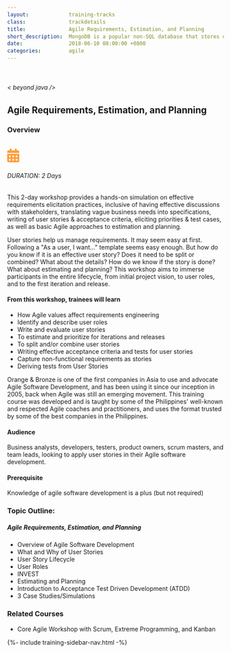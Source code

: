 ```yaml
---
layout:             training-tracks
class:              trackdetails
title:              Agile Requirements, Estimation, and Planning
short_description:  MongoDB is a popular non-SQL database that stores data as JSON-like documents.
date:               2018-06-10 08:00:00 +0800
categories:         agile
---
```

<div class="section-content">
    <div class="container-fluid auto-1110">
        <div class="row">
            <div class="col">
                <div class="panel-content">
                    <div class="title-section">
                        <img src="{{ "assets/img/title-software.png" | relative_url }}" alt="">
                        <div class="title">
                            <h6>
                                < beyond java />
                            </h6>
                            <h2>Agile Requirements, Estimation, and Planning</h2>
                        </div>
                    </div>
                    <div class="row" data-sticky-container>
                        <div class="track-panel">
                            <div class="track-content">
                                <section id="overview">
                                    <h3>Overview</h3>
                                    <img class="mb30 img-fluid" src="{{ "assets/img/java-course-cover.jpg" | relative_url }}" alt="">
                                    <div class="track-details">
                                        <div class="details mr40">
                                            <img src="/assets/img/ico-calendar.svg" alt="">
                                            <h6>DURATION: 2 Days</h6>
                                        </div>
                                    </div>
                                    <p>This 2-day workshop provides a hands-on simulation on effective requirements elicitation practices, inclusive of having effective discussions with stakeholders, translating vague business needs into specifications, writing of user stories & acceptance criteria, eliciting priorities & test cases, as well as basic Agile approaches to estimation and planning.</p>
                                    <p>User stories help us manage requirements. It may seem easy at first. Following a "As a user, I want…" template seems easy enough. But how do you know if it is an effective user story? Does it need to be split or combined? What about the details? How do we know if the story is done? What about estimating and planning? This workshop aims to immerse participants in the entire lifecycle, from initial project vision, to user roles, and to the first iteration and release.</p>
                                    <h4>From this workshop, trainees will learn</h4>
                                    <ul>
                                    <li>How Agile values affect requirements engineering</li>
                                    <li>Identify and describe user roles</li>
                                    <li>Write and evaluate user stories</li>
                                    <li>To estimate and prioritize for iterations and releases</li>
                                    <li>To split and/or combine user stories</li>
                                    <li>Writing effective acceptance criteria and tests for user stories</li>
                                    <li>Capture non-functional requirements as stories</li>
                                    <li>Deriving tests from User Stories</li>
                                    </ul>
                                    <p>Orange & Bronze is one of the first companies in Asia to use and advocate Agile Software Development, and has been using it since our inception in 2005, back when Agile was still an emerging movement. This training course was developed and is taught by some of the Philippines' well-known and respected Agile coaches and practitioners, and uses the format trusted by some of the best companies in the Philippines.</p>
                                    <h4>Audience</h4>
                                    <p>Business analysts, developers, testers, product owners, scrum masters, and team leads, looking to apply user stories in their Agile software development.</p>
                                    <h4>Prerequisite</h4>
                                    <p>Knowledge of agile software development is a plus (but not required)</p>
                                </section>
                                <section id="topic-outline">
                                    <h3>
                                        Topic Outline:
                                    </h3>
                                    <h5 class="course-title">Agile Requirements, Estimation, and Planning</h5>
                                    <ul class="course-outline">
                                    <li>Overview of Agile Software Development</li>
                                    <li>What and Why of User Stories</li>
                                    <li>User Story Lifecycle</li>
                                    <li>User Roles</li>
                                    <li>INVEST</li>
                                    <li>Estimating and Planning</li>
                                    <li>Introduction to Acceptance Test Driven Development (ATDD)</li>
                                    <li>3 Case Studies/Simulations</li>
                                    </ul>
                                </section>
                                <section>
                                    <h3>Related Courses</h3>
                                    <ul class="course-outline">
                                        <li>Core Agile Workshop with Scrum, Extreme Programming, and Kanban</li>
                                    </ul>
                                </section>
                                <!-- <section id="faq">
                                    <h3>Frequently Asked Questions</h3>
                                    <div class="faq-list" id="accordion">
                                        <a class="faq-card">
                                            <div class="faq-header collapsed" id="heading-1" data-toggle="collapse" data-target="#collapse-1" aria-expanded="true" aria-controls="collapse-1">
                                                <h4 class="title">
                                                    What are the prerequisites needed before I take this training track?
                                                </h4>
                                                <img src="{{ "assets/img/ico-chevron-down.svg" | relative_url }}" alt="" class="ico">
                                            </div>
                                            <div id="collapse-1" class="collapse faq-body" aria-labelledby="heading-1" data-parent="#accordion">
                                                <div class="content">
                                                    <p>
                                                        None.
                                                    </p>
                                                </div>
                                            </div>
                                        </a>
                                        <a class="faq-card">
                                            <div class="faq-header collapsed" id="heading-2" data-toggle="collapse" aria-expanded="false" data-target="#collapse-2" aria-controls="collapse-2">
                                                <h4 class="title">
                                                    What skills should I expect to possess at the end of the course?
                                                </h4>
                                                <img src="{{ "assets/img/ico-chevron-down.svg" | relative_url }}" alt="" class="ico">
                                            </div>
                                            <div id="collapse-2" class="collapse faq-body" aria-labelledby="heading-2" data-parent="#accordion">
                                                <div class="content">
                                                    <p>
                                                       Learn basic installation and creating creating databases and collections.
                                                    </p>
                                                </div>
                                            </div>
                                        </a>
                                    </div>
                                </section> -->
                            </div>
                            {%- include training-sidebar-nav.html -%}
                        </div>
                    </div>
                </div>
            </div>
        </div>
    </div>
</div>
